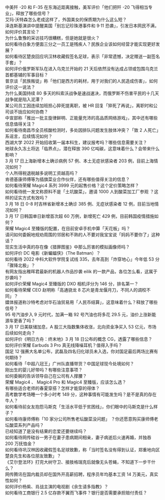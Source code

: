 中美歼 -20 和 F-35 在东海近距离接触，美军评价「他们把歼 -20 飞得相当专业」，释放了哪些信号？  
艾玛·沃特森怎么老成这样了，外国美女的保质期为什么这么短？  
泽连斯基演讲中提醒美国「别忘记珍珠港事件和 9·11 恐袭」，引发日本网民不满，如何评价其言论？  
为什么鲁豫的采访技巧很糟糕，但是她就是很火？  
如何看待白象方便面三分之一员工是残疾人？民族企业该如何经营才能实现更好发展？  
如何看待区楚良回应巩汉林收藏假签名足球，表示「非常遗憾，决定赠送一副签名手套」？  
如何评价俄罗斯军队在进入乌克兰开始的 21 天后依然没有达成占领或包围乌克兰首都基辅的军事目标？  
普京谈「民族叛徒」称「他们是西方的耗材，用于对我们的人民造成伤害」，如何评价这一说法？  
为什么美国持续 80 多天的科索沃战争是速战速决，而俄罗斯不伤害平民的十几天战争就是陷入泥潭？  
某公司员工因连续加班担心猝死提离职，被 HR 回复「猝死了再说」，离职时和公司谈不拢应如何协商？  
中宣部称「推出一批主旋律鲜明、正能量充沛的高品质网络游戏」，其中还有哪些信息值得关注？  
如何看待南昌市全员核酸检测时，多处因排队问题发生肢体冲突？「致 2 人死亡」系谣言，后续情况如何？  
西湖大学 2022 开始招收第一届本科生，建议报考吗？哪些信息需要关注？  
地球永久冻土将达「临界点」，潜在释放 390 亿吨碳，这意味着什么？会带来什么影响？  
3 月 17 日上海新增本土确诊病例 57 例、本土无症状感染者 203 例，目前上海情况如何？  
个人所得税退税越多说明工资越高吗？  
肯德基康师傅等为插旗菜业合作伙伴，还有哪些值得关注的信息？  
如何看待荣耀 Magic4 系列 3999 元的起售价格？这个定价策略怎样？  
如何看待统一发文称原料不是「土坑酸菜」，邀请 1000 人到酸菜加工厂参观 ？这样的证实方式有效吗？  
3 月 18 日 0-8 时吉林省新增本土确诊 385 例、无症状感染者 12 例，目前当地情况如何？  
3 月 17 日韩国单日新增首次超 60 万例，新增死亡 429 例，目前韩国疫情措施如何？  
荣耀 Magic4 至臻版的配置，在目前安卓手机中算「天花板」吗？  
请问如何委婉地规劝周围的邻居和不熟的人不要对我宝宝说「妈妈不要你了」这种话？  
现实生活中真的存在像《猎罪图鉴》中那么厉害的模拟画像师吗？  
如何评价 DC 电影《新蝙蝠侠》（The Batman）？  
如何看待 2022 中科大软件学院复试线 335，去年高到「炸穿地心」今年低 53 分「骤降北极」？  
有网友指出稚晖君最新的机器人作品抄袭 eilik 的一款产品，各位怎么看，这属于抄袭吗？  
如何评价荣耀 Magic4 至臻版的 DXO 相机评分为 146 分，排名第一？  
如何看待荣耀 CEO 赵明称「高通骁龙 8 芯片是青龙偃月刀，不同人的调校不同」？  
媒体报道称沙特考虑对华石油贸易用「人民币结算」，这意味着什么？释放了哪些信号？  
95 号汽油步入 9 元时代，加满一箱 92 号汽油也将多花 29.5 元，油价上涨新能源车更香了吗？  
3 月 17 日美联储加息，A 股三大指数集体收涨，北向资金净买入 53 亿元，市场后续如何走向？  
如何评价《明日方舟：终末地》3 月 18 日公布的概念 CG，透露了哪些信息？  
如何评价荣耀 Earbuds 3 Pro 真无线降噪耳机？值得入手吗？  
国足 12 强赛大名单公布，武磊及四名归化球员未入选，你对国足最后两场比赛有何期待？  
如何看待「中超八冠王」广州队直播带货？中国足球现今处境如何？  
刚出生的婴儿好带吗？有哪些注意事项？  
如何委婉的告诉领导自己在公司有人撑腰？  
荣耀 Magic4 、 Magic4 Pro 和 Magic4 至臻版，应该怎么选？  
有哪些适合老师的春夏穿搭？怎样才能穿的得体？  
高考数学考场睡一个多小时考 149 分，这种事情有可能发生吗？是不是真的存在牛人？  
如何看待前女友抱怨马斯克「生活水平低于贫困线」，你们眼中的马斯克是什么样子？  
如何看待康师傅称「10 家分公司所售老坛酸菜没问题」 ？你还愿意购买康师傅老坛酸菜系列产品吗？  
已经知道了是没有结果的恋爱还要继续吗？  
如何看待网传硅谷一男子在妻子患病期间相亲，妻子病逝后火速再婚，并独吞 200 万抚恤金？  
如何看待巩汉林因收藏假签名足球致歉，称「当时签名没有得到认证，郑重地向区楚良先生和各位朋友致歉」？  
《艾尔登法环》打完大树守卫、接肢格瑞克后就像无头苍蝇，不知道下一步干什么？  
网传腾讯在国内裁员却在国外开高薪招聘，程序员年均基本工资 14 万美元，真实性如何？  
如何评价杨紫、肖战主演的电视剧《余生请多指教》？  
如何看待工商银行 2.5 亿存款不翼而飞事件？银行是否需要承担赔付责任？  
